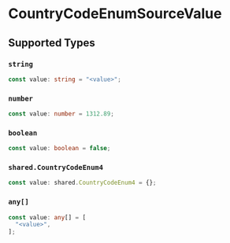 # CountryCodeEnumSourceValue


## Supported Types

### `string`

```typescript
const value: string = "<value>";
```

### `number`

```typescript
const value: number = 1312.89;
```

### `boolean`

```typescript
const value: boolean = false;
```

### `shared.CountryCodeEnum4`

```typescript
const value: shared.CountryCodeEnum4 = {};
```

### `any[]`

```typescript
const value: any[] = [
  "<value>",
];
```

